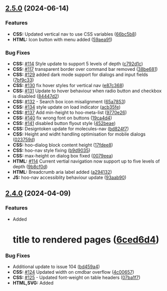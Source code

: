 ## [2.5.0](https://github.com/n8design/htwoo/compare/htwoo-core-v2.4.0...htwoo-core-v2.5.0) (2024-06-14)

### Features

* **CSS:** Updated vertical nav to use CSS variables ([66bc5b8](https://github.com/n8design/htwoo/commit/66bc5b8faa0ab39386f6a33784b56d199f9fdd3e))
* **HTML:** Icon button with menu added ([59aea91](https://github.com/n8design/htwoo/commit/59aea91fcc8e54097c0b56cbaf8be996c04ef630))

### Bug Fixes

* **CSS:** [#114](https://github.com/n8design/htwoo/issues/114) Style update to support 5 levels of depth ([c792d1c](https://github.com/n8design/htwoo/commit/c792d1c784a956273cc3a7b80f2ca7b7dca4a9b4))
* **CSS:** [#117](https://github.com/n8design/htwoo/issues/117) transparent border over command bar removed ([38be681](https://github.com/n8design/htwoo/commit/38be681f89d894bfd1dd4bc0bdbd045b5567c506))
* **CSS:** [#129](https://github.com/n8design/htwoo/issues/129) added dark mode support for dialogs and input fields ([7bf9c33](https://github.com/n8design/htwoo/commit/7bf9c33f01ad18db0c5d541a23eb67c9d404b5d6))
* **CSS:** [#130](https://github.com/n8design/htwoo/issues/130) fix hover styles for vertical nav ([e87c368](https://github.com/n8design/htwoo/commit/e87c368b06fbec744e105988ced867f66f74e540))
* **CSS:** [#131](https://github.com/n8design/htwoo/issues/131) Update to hover behaviour when radio button and checkbox is disabled ([84447d2](https://github.com/n8design/htwoo/commit/84447d2a63b56439f942363134602c3e2b74474f))
* **CSS:** [#132](https://github.com/n8design/htwoo/issues/132) - Search box icon misalignment ([65a7853](https://github.com/n8design/htwoo/commit/65a78535ad3a3c44ba7d7063e3863d9970e8714b))
* **CSS:** [#134](https://github.com/n8design/htwoo/issues/134) style update on load indicator ([acb35fe](https://github.com/n8design/htwoo/commit/acb35fe2c2d6e1fcd678fca26ec2871a31467923))
* **CSS:** [#137](https://github.com/n8design/htwoo/issues/137) Add min-height to hoo-meta-list ([9770e26](https://github.com/n8design/htwoo/commit/9770e26cb91bc92c55ec83f28581296bc9628162))
* **CSS:** [#140](https://github.com/n8design/htwoo/issues/140) fix wrong font on buttons ([19ca4d4](https://github.com/n8design/htwoo/commit/19ca4d498458b53b8637679eb748048165f5b38e))
* **CSS:** [#141](https://github.com/n8design/htwoo/issues/141) disabled button flyout style ([452beae](https://github.com/n8design/htwoo/commit/452beae483f29199e65c942d7a55cc0ccb84313d))
* **CSS:** Designtoken update for molecules-nav ([bd824f7](https://github.com/n8design/htwoo/commit/bd824f77c1d959b337b70378815ddf68efe18a8c))
* **CSS:** Height and widht handling optimisation for mobile dialogs ([023759d](https://github.com/n8design/htwoo/commit/023759d0458b03732fece8524c51bc959e64c79a))
* **CSS:** hoo-dialog block content height ([17fdee8](https://github.com/n8design/htwoo/commit/17fdee871f47ea5bb8a9735d1a3aa29da3d66688))
* **CSS:** hoo-nav style fixing ([b9d9035](https://github.com/n8design/htwoo/commit/b9d90358f46cb168141a7bd736089c492a0ff7d0))
* **CSS:** max-height on dialog box fixed ([0079eea](https://github.com/n8design/htwoo/commit/0079eea812e49ddc8d0bff8f63c5d8f4fa494d19))
* **HTML:** [#114](https://github.com/n8design/htwoo/issues/114) Current vertial navigation now support up to five levels of depth ([9b8cf0d](https://github.com/n8design/htwoo/commit/9b8cf0d979d69cd719242b3cade9379aa3213771))
* **HTML:** Breadcrumb aria label added ([a294132](https://github.com/n8design/htwoo/commit/a294132f7c29d353afcd92bb5d69f5fab7d90513))
* **JS:** hoo-nav accessiblity behaviour update ([93aab90](https://github.com/n8design/htwoo/commit/93aab908954d310d0101ce90a5621998eac7854d))

## [2.4.0](https://github.com/n8design/htwoo/compare/htwoo-core-v2.4.0...htwoo-core-v2.4.0) (2024-04-09)

### Features

* Added <h1> title to rendered pages ([6ced6d4](https://github.com/n8design/htwoo/commit/6ced6d47c3bf46c7d24bff5f6250050d2700fca6))


### Bug Fixes

* Additional update to issue 104 ([bd459a4](https://github.com/n8design/htwoo/commit/bd459a47b9f71781d9e8803715e725aaf14a971e))
* **CSS:** [#124](https://github.com/n8design/htwoo/issues/124) Updated width on cmdbar overflow ([4c00657](https://github.com/n8design/htwoo/commit/4c00657f31ef39530aeab175e5b968823d75f8a0))
* **CSS:** [#125](https://github.com/n8design/htwoo/issues/125) - Updated font-weight on table headers ([07ba1f7](https://github.com/n8design/htwoo/commit/07ba1f71d3e6db65411b82b7efc7894caddbfa3c))
* **HTML,SVG:** Added <title> field to label svg icons properly ([8becca5](https://github.com/n8design/htwoo/commit/8becca5aaf52a5ac64008e9aed740cd9e20ce47b))
* **html:** [#123](https://github.com/n8design/htwoo/issues/123) revert back from menu to regular div and added additional role ([ca034c6](https://github.com/n8design/htwoo/commit/ca034c64586f5da2e42daca30497c75b8bf3e5a7))
* **html:** Changed select drop down and group ([d00b664](https://github.com/n8design/htwoo/commit/d00b66445d5a51bd054a30a1ba354b173dd0e5dd))

## [2.3.1](https://github.com/n8design/htwoo/compare/77270488f2adfa886d927f889de84af0feb9920d...htwoo-core-v2.3.1) (2024-02-21)


### Features

* [CSS] Statusbar / Message Bar added ([10fdb67](https://github.com/n8design/htwoo/commit/10fdb67733cf74b948ecd113ec0b9f646c6265d6))
* [HTML] Dialog as bottom bar ([a37245f](https://github.com/n8design/htwoo/commit/a37245fe9b3ff45c7516b1a52884d55ab45bbab6))
* [HTML] Dialog as top bar ([5f96dcc](https://github.com/n8design/htwoo/commit/5f96dcc62a223163d16bd01a85311eb6a8c01c63))
* [HTML] iFrame web parts added ([586b0f6](https://github.com/n8design/htwoo/commit/586b0f66ac18a7297e8327e7909467461871ef06))
* [HTML] Statusbar / Message Bar added ([e3b875a](https://github.com/n8design/htwoo/commit/e3b875a4a043ba77d7a9092c2bbd59af2e61a132))
* Added avatar showcase ([191ca4d](https://github.com/n8design/htwoo/commit/191ca4d585b0cdecc9f6512109adc4f23d5767c3))
* **Assets:** Media player assets added ([0005e7a](https://github.com/n8design/htwoo/commit/0005e7a091dcead8f7618d808f1aeccd81e7f00c))
* CSS - make date and time picker icon same between Chrome and Edge ([0d1567d](https://github.com/n8design/htwoo/commit/0d1567d3a98955c05ae88863d244cc79509a125a))
* **CSS:** Mediaplayer CSS ([99f7504](https://github.com/n8design/htwoo/commit/99f7504c8f00c676efc23bc1e962adb3c7951ac5))
* **CSS:** Update for quick link styles ([6dfe80c](https://github.com/n8design/htwoo/commit/6dfe80c4393aeb4f393aafd65b98fdf35f746fb4))
* **DATA:** Media player default data added ([a463201](https://github.com/n8design/htwoo/commit/a46320145954be72594949a9de5903efba089568))
* Fluent UI / hTWOo UI icon tool finder and downloader added ([01a8834](https://github.com/n8design/htwoo/commit/01a88346691170e8b22a8679341fe1e5ec1d7103))
* **HTML:** Added Molecule for Vimeo Player ([d4f8d9a](https://github.com/n8design/htwoo/commit/d4f8d9a678d0b772ed59b396320143b42351f83c))
* **HTML:** Atoms text-area added ([2073dd1](https://github.com/n8design/htwoo/commit/2073dd163d64128073de0834293abecd9729340d))
* **hTML:** New Quick Link styles added: ([3b6380e](https://github.com/n8design/htwoo/commit/3b6380ef4218726fedb40948b2fef6f8e7819801))
* **HTML:** Organism for Viemo Video player added ([60ac856](https://github.com/n8design/htwoo/commit/60ac856e26b9b4ee9efb117608e3dc9adfab27da))
* **HTML:** Quick Links styles for tiles and grid layouts added ([a8cc295](https://github.com/n8design/htwoo/commit/a8cc295b6159bde4b692b7e07841b10d53296900))
* **HTML:** Video Player molecules added ([cbe34db](https://github.com/n8design/htwoo/commit/cbe34db63106ef48a242d2b9d5bd3d689ae2a7fc))
* **HTML:** Video Player organisms added ([9fc969c](https://github.com/n8design/htwoo/commit/9fc969ce1d893a522b92acae45069e0c1b76ad1a))
* hTWOo npm workspace configuration added ([90852ba](https://github.com/n8design/htwoo/commit/90852baf104ce023ba72eeaf24d513ae156b1ca1))
* Icon Finder annotation added ([d9102d1](https://github.com/n8design/htwoo/commit/d9102d1044423967d9e14ae92b4e3ef80ca03b4b))
* Icon Search added ([a9aa968](https://github.com/n8design/htwoo/commit/a9aa968a2fc4f7dd9f4b1b017a34b2f577822faa))
* Implementation of auto-generated changelog ([7727048](https://github.com/n8design/htwoo/commit/77270488f2adfa886d927f889de84af0feb9920d))
* Implementation on Quick Links, Quick Links Grid and PnP Search Grid ([93c9ef7](https://github.com/n8design/htwoo/commit/93c9ef7e60493a3a497ae2a42be139602174c5de))
* input color fix ([664e76e](https://github.com/n8design/htwoo/commit/664e76e9689c09a3776db676041e6bde75ec8650))
* Month, Week, Date / Time local added ([9ae6f3f](https://github.com/n8design/htwoo/commit/9ae6f3fca022a8cd627001a41b47b47c2d86e7d0))
* No-code accodrion added ([5c2347f](https://github.com/n8design/htwoo/commit/5c2347ff2fb2582c99b541eae9ec78230bc4440f))
* Password, phone, email and URL text fields added ([51edf7e](https://github.com/n8design/htwoo/commit/51edf7e328a8579d0bb5823f53e7af5c134b4167))
* Pattern Labs - added random number generator ([d6e88b4](https://github.com/n8design/htwoo/commit/d6e88b44d5b251396c106c9cf2fde02047ebdb64))
* Tooltips added ([0764f24](https://github.com/n8design/htwoo/commit/0764f24bc8662905b8db545ded70637ff8d471b0))
* Update core dialog component ([56fe83a](https://github.com/n8design/htwoo/commit/56fe83ad338781d424f33706ccb59be27797254e))


### Bug Fixes

* [CSS] change button behaviour from flex to inline-flex. ([79355db](https://github.com/n8design/htwoo/commit/79355db056b244afeeeb65d42532300af45825a8))
* [CSS] fixes grow input-text of searchbox in flex-boxes ([d89680e](https://github.com/n8design/htwoo/commit/d89680e8312444e984b7c2302435b7a9f56344e5))
* [CSS] fixing color asignments ([94dd8a6](https://github.com/n8design/htwoo/commit/94dd8a6f12cce6942b963e96ab2011b61efeac99))
* [CSS] overflow issues on select drop-down boxes ([407f1d6](https://github.com/n8design/htwoo/commit/407f1d648d6c28bb6e53d82b0cc43aa714ebd130))
* [CSS] Update minor style bugs ([dd1edfd](https://github.com/n8design/htwoo/commit/dd1edfdc4e4c1e76abd4762a53b7f5ff38742df9))
* [misc] update close button for dialog ([43c1504](https://github.com/n8design/htwoo/commit/43c1504a90751026ec17f525b0ae3bcf0df6c502))
* [WAI-ARIA] added hidden-visually global style ([2f845f2](https://github.com/n8design/htwoo/commit/2f845f2af9ebbe3a80d31be4f0bb30c709ece5f5))
* [wai-aria] removed role menu from <menu> ([2e36c1b](https://github.com/n8design/htwoo/commit/2e36c1beec1d95aebd5d4b7ca00f6dcf6b492aa5))
* added images for htwoo-patterns ([c4b774e](https://github.com/n8design/htwoo/commit/c4b774e051fa3af0659aee752113109429a5030b))
* Avatar, Presences and Persona Status ([a0dbbdd](https://github.com/n8design/htwoo/commit/a0dbbdd760c0a18586cbcc6f31e8f8a11d9bfaad))
* blank npm start behaviour when launched for development from htwoo/htwoo-core ([db09819](https://github.com/n8design/htwoo/commit/db09819b9921ea64360a3c831135900683ce42d2))
* card-grid and card-grid-html ([e721864](https://github.com/n8design/htwoo/commit/e72186444bb10e1e672c529ebfe959db877bec5e))
* color order of buttons and buttons-primary ([ace33d7](https://github.com/n8design/htwoo/commit/ace33d7cb6533ee88e2ceb433e8eef534d49fbbe))
* ContextMenu and CommandButton Data binding ([1844fce](https://github.com/n8design/htwoo/commit/1844fce3a1301fb97bc3bf6162d4303a10467e51))
* CSS - Update font size for checkbox and radio button label ([fa17d9f](https://github.com/n8design/htwoo/commit/fa17d9f2ed9a4a05f7f9af8a5000aae5c7deed11))
* CSS Height and Width tweak of input datea and time ([e36eaab](https://github.com/n8design/htwoo/commit/e36eaab0397a6fc04438ff178ea157a363d3acfa))
* **CSS:** [#92](https://github.com/n8design/htwoo/issues/92) Limit dialog to be not larger than the max viewport height and width of 100% ([f587a22](https://github.com/n8design/htwoo/commit/f587a227cd7a2c39011d1647b72afa195ac251f9))
* **CSS:** atoms-select-dropdown fixing sticky position overflow sizing ([805ed00](https://github.com/n8design/htwoo/commit/805ed006ca7d0fd68a1c722717cd3f351b79d5c8))
* **CSS:** Image resizing in quick links ([ae89688](https://github.com/n8design/htwoo/commit/ae896880c8527bbc2b925d59e394ecb17d4eb559))
* **CSS:** Image resizing in quick links ([2db432d](https://github.com/n8design/htwoo/commit/2db432dc7ab017a1a182b1ee93d2dae0def3fc91))
* **CSS:** Optimisation Quicklinks responsive behavior ([b58dd49](https://github.com/n8design/htwoo/commit/b58dd4951173c0890b4d515ea17aaf31ae8ed5b4))
* **CSS:** Overflow issue in select drop down ([8eba646](https://github.com/n8design/htwoo/commit/8eba646889a2b842db5986cdc604a7241b153803))
* Data restructure card footer and minor style tweaks ([2e23820](https://github.com/n8design/htwoo/commit/2e23820ff23bb547ad5fd0a54199590e5fb6e386))
* Data structure avatars - Added htwoo-avatar.JSon ([de53995](https://github.com/n8design/htwoo/commit/de53995aac7f5444edb8632b4308931a6b8c58fd))
* data-binding for Teams Splash cards under templates and pages ([69ba892](https://github.com/n8design/htwoo/commit/69ba892b315a838a206a5834285c5064db76101f))
* **data:** changed select options to be alphabetically sorted ([3112afe](https://github.com/n8design/htwoo/commit/3112afe14d9f6742e4f218cf4dc8ee584fbdcf36))
* dialog button icon update ([a9c2300](https://github.com/n8design/htwoo/commit/a9c2300cb2801c170f8caccef333b70681a58b5b))
* Doc - Update on invalid fields ([3463c8d](https://github.com/n8design/htwoo/commit/3463c8da85d927e5f1766fe60b49807eeea3fb03))
* **docs:** fixes partially the atoms-select data model ([91cbc3c](https://github.com/n8design/htwoo/commit/91cbc3cd3097ded3c4a0df527064bfa0a286adbb))
* document card grid ([b6da44f](https://github.com/n8design/htwoo/commit/b6da44f630e9dd895f968f65b42f5fd378df7a0b))
* Facepile update new structure ([872d0ee](https://github.com/n8design/htwoo/commit/872d0ee9b96d81be83c3bfc7af2809c89043986b))
* guicklinks grid media queries fixed ([95c62d0](https://github.com/n8design/htwoo/commit/95c62d00370388c960c7557857eedab4fc812b13))
* hoo-icon - removed 100% height/width ([eb2677d](https://github.com/n8design/htwoo/commit/eb2677de9a42a8bf8c8bf4c483b342bff4f8ed80))
* hoo-input-text - line-height adjusted ([18caea9](https://github.com/n8design/htwoo/commit/18caea92446830b2f32623b85c82a73778d0d698))
* **HTML:** atom-icon-button added to close message bar dialogs ([7f17717](https://github.com/n8design/htwoo/commit/7f17717bc95d8590903fbf6080710e74406ca3f4))
* **HTML:** Cleanup of atoms-select to remove unused code ([d39af19](https://github.com/n8design/htwoo/commit/d39af19f678e330f41204162f81c1af0f1fa8b6a))
* htwoo.min.CSS ([11b13a3](https://github.com/n8design/htwoo/commit/11b13a359470eb622516d28af744c7fe0a69873e))
* mispelling in script file ([124b247](https://github.com/n8design/htwoo/commit/124b24790611a9f73e22dcaf90d124a416975ffb))
* molecules-nav - update to use <menu> instead of <ul> ([09fe451](https://github.com/n8design/htwoo/commit/09fe451e428188955a4b125e4b0981b23a6dc928))
* mtag-label ([9f6112a](https://github.com/n8design/htwoo/commit/9f6112a46bebf550a360923f0c9a11fb89f2525a))
* Oveflow Button Flyout data-binding ([0183741](https://github.com/n8design/htwoo/commit/01837414092b9821521077da7f665cd94b3ae485))
* pnp-search-grid CanvasVerticalSection ([2e9d5e0](https://github.com/n8design/htwoo/commit/2e9d5e0f8c8f4a66385e76422a0f8b7db8cd968d))
* pre-start script added for plugin-design ([859cfb1](https://github.com/n8design/htwoo/commit/859cfb12c94f2f522e461c8c814988c84158902e))
* relative path issue in SPFx ([607fd38](https://github.com/n8design/htwoo/commit/607fd38cd4d6996df36610db46f3a62d309021ac))
* remove debug message ([2fc80d3](https://github.com/n8design/htwoo/commit/2fc80d35146f97054469211a9366a9e92486f596))
* remove legacy support for IE ([0943dc6](https://github.com/n8design/htwoo/commit/0943dc64cb077ae8c4d61acb8d515ea91122ebcf))
* remove mandatory href from quicklinks ([8fb7563](https://github.com/n8design/htwoo/commit/8fb7563cec73e3b1da6288e3f40e7a55a842fbe6))
* removes -webkit-details-marker ([ba9dabc](https://github.com/n8design/htwoo/commit/ba9dabc5b07bd44eabb163c0410a0cb29e8dcbf0))
* Search Icon background updated ([40112d1](https://github.com/n8design/htwoo/commit/40112d10a9329967e2aa3cd59b278339d14cf702))
* task update to add images to pl library ([ffcbd7b](https://github.com/n8design/htwoo/commit/ffcbd7bb53e7fec47f21b80de8bab5b7ffcd60df))
* Teams Splash Screen - new data structure ([1456407](https://github.com/n8design/htwoo/commit/1456407f756d435fe7de012fcb9a94453e190618))
* theme switcher ([9d770f5](https://github.com/n8design/htwoo/commit/9d770f5e80edd5ce82511ba079dda023c67e0f0c))
* theme switcher ([4abc2a1](https://github.com/n8design/htwoo/commit/4abc2a1b331ab008e113473c6e8a0bcf818b9dca))
* update component in htwoo-core ([2b215d9](https://github.com/n8design/htwoo/commit/2b215d9bd17f0fddc8412fe356c031e8d8ffac06))
* Update icon names ([66509a6](https://github.com/n8design/htwoo/commit/66509a6f6f83cc1d58641c40d2a66b2f6da1ae17))
* update molecule-card-image to <figure> ([db32a9a](https://github.com/n8design/htwoo/commit/db32a9a2797096e2496427790edb4f97e5f7bdca))


### Performance Improvements

* Updated to latest htwoo-core dependencies ([e5106cc](https://github.com/n8design/htwoo/commit/e5106cc3b19b515ebe0bd49fe3f21fd1b2a76ba1))

## [2.5.0](https://github.com/n8design/htwoo/compare/htwoo-core-v2.4.0...htwoo-core-v2.5.0) (2024-06-14)

### Features

* **CSS:** Updated vertical nav to use CSS variables ([66bc5b8](https://github.com/n8design/htwoo/commit/66bc5b8faa0ab39386f6a33784b56d199f9fdd3e))
* **HTML:** Icon button with menu added ([59aea91](https://github.com/n8design/htwoo/commit/59aea91fcc8e54097c0b56cbaf8be996c04ef630))

### Bug Fixes

* **CSS:** [#114](https://github.com/n8design/htwoo/issues/114) Style update to support 5 levels of depth ([c792d1c](https://github.com/n8design/htwoo/commit/c792d1c784a956273cc3a7b80f2ca7b7dca4a9b4))
* **CSS:** [#117](https://github.com/n8design/htwoo/issues/117) transparent border over command bar removed ([38be681](https://github.com/n8design/htwoo/commit/38be681f89d894bfd1dd4bc0bdbd045b5567c506))
* **CSS:** [#129](https://github.com/n8design/htwoo/issues/129) added dark mode support for dialogs and input fields ([7bf9c33](https://github.com/n8design/htwoo/commit/7bf9c33f01ad18db0c5d541a23eb67c9d404b5d6))
* **CSS:** [#130](https://github.com/n8design/htwoo/issues/130) fix hover styles for vertical nav ([e87c368](https://github.com/n8design/htwoo/commit/e87c368b06fbec744e105988ced867f66f74e540))
* **CSS:** [#131](https://github.com/n8design/htwoo/issues/131) Update to hover behaviour when radio button and checkbox is disabled ([84447d2](https://github.com/n8design/htwoo/commit/84447d2a63b56439f942363134602c3e2b74474f))
* **CSS:** [#132](https://github.com/n8design/htwoo/issues/132) - Search box icon misalignment ([65a7853](https://github.com/n8design/htwoo/commit/65a78535ad3a3c44ba7d7063e3863d9970e8714b))
* **CSS:** [#134](https://github.com/n8design/htwoo/issues/134) style update on load indicator ([acb35fe](https://github.com/n8design/htwoo/commit/acb35fe2c2d6e1fcd678fca26ec2871a31467923))
* **CSS:** [#137](https://github.com/n8design/htwoo/issues/137) Add min-height to hoo-meta-list ([9770e26](https://github.com/n8design/htwoo/commit/9770e26cb91bc92c55ec83f28581296bc9628162))
* **CSS:** [#140](https://github.com/n8design/htwoo/issues/140) fix wrong font on buttons ([19ca4d4](https://github.com/n8design/htwoo/commit/19ca4d498458b53b8637679eb748048165f5b38e))
* **CSS:** [#141](https://github.com/n8design/htwoo/issues/141) disabled button flyout style ([452beae](https://github.com/n8design/htwoo/commit/452beae483f29199e65c942d7a55cc0ccb84313d))
* **CSS:** Designtoken update for molecules-nav ([bd824f7](https://github.com/n8design/htwoo/commit/bd824f77c1d959b337b70378815ddf68efe18a8c))
* **CSS:** Height and widht handling optimisation for mobile dialogs ([023759d](https://github.com/n8design/htwoo/commit/023759d0458b03732fece8524c51bc959e64c79a))
* **CSS:** hoo-dialog block content height ([17fdee8](https://github.com/n8design/htwoo/commit/17fdee871f47ea5bb8a9735d1a3aa29da3d66688))
* **CSS:** hoo-nav style fixing ([b9d9035](https://github.com/n8design/htwoo/commit/b9d90358f46cb168141a7bd736089c492a0ff7d0))
* **CSS:** max-height on dialog box fixed ([0079eea](https://github.com/n8design/htwoo/commit/0079eea812e49ddc8d0bff8f63c5d8f4fa494d19))
* **HTML:** [#114](https://github.com/n8design/htwoo/issues/114) Current vertial navigation now support up to five levels of depth ([9b8cf0d](https://github.com/n8design/htwoo/commit/9b8cf0d979d69cd719242b3cade9379aa3213771))
* **HTML:** Breadcrumb aria label added ([a294132](https://github.com/n8design/htwoo/commit/a294132f7c29d353afcd92bb5d69f5fab7d90513))
* **JS:** hoo-nav accessiblity behaviour update ([93aab90](https://github.com/n8design/htwoo/commit/93aab908954d310d0101ce90a5621998eac7854d))
## [2.5.0](https://github.com/n8design/htwoo/compare/htwoo-core-v2.4.0...htwoo-core-v2.5.0) (2024-06-14)

### Features

* **CSS:** Updated vertical nav to use CSS variables ([66bc5b8](https://github.com/n8design/htwoo/commit/66bc5b8faa0ab39386f6a33784b56d199f9fdd3e))
* **HTML:** Icon button with menu added ([59aea91](https://github.com/n8design/htwoo/commit/59aea91fcc8e54097c0b56cbaf8be996c04ef630))

### Bug Fixes

* **CSS:** [#114](https://github.com/n8design/htwoo/issues/114) Style update to support 5 levels of depth ([c792d1c](https://github.com/n8design/htwoo/commit/c792d1c784a956273cc3a7b80f2ca7b7dca4a9b4))
* **CSS:** [#117](https://github.com/n8design/htwoo/issues/117) transparent border over command bar removed ([38be681](https://github.com/n8design/htwoo/commit/38be681f89d894bfd1dd4bc0bdbd045b5567c506))
* **CSS:** [#129](https://github.com/n8design/htwoo/issues/129) added dark mode support for dialogs and input fields ([7bf9c33](https://github.com/n8design/htwoo/commit/7bf9c33f01ad18db0c5d541a23eb67c9d404b5d6))
* **CSS:** [#130](https://github.com/n8design/htwoo/issues/130) fix hover styles for vertical nav ([e87c368](https://github.com/n8design/htwoo/commit/e87c368b06fbec744e105988ced867f66f74e540))
* **CSS:** [#131](https://github.com/n8design/htwoo/issues/131) Update to hover behaviour when radio button and checkbox is disabled ([84447d2](https://github.com/n8design/htwoo/commit/84447d2a63b56439f942363134602c3e2b74474f))
* **CSS:** [#132](https://github.com/n8design/htwoo/issues/132) - Search box icon misalignment ([65a7853](https://github.com/n8design/htwoo/commit/65a78535ad3a3c44ba7d7063e3863d9970e8714b))
* **CSS:** [#134](https://github.com/n8design/htwoo/issues/134) style update on load indicator ([acb35fe](https://github.com/n8design/htwoo/commit/acb35fe2c2d6e1fcd678fca26ec2871a31467923))
* **CSS:** [#137](https://github.com/n8design/htwoo/issues/137) Add min-height to hoo-meta-list ([9770e26](https://github.com/n8design/htwoo/commit/9770e26cb91bc92c55ec83f28581296bc9628162))
* **CSS:** [#140](https://github.com/n8design/htwoo/issues/140) fix wrong font on buttons ([19ca4d4](https://github.com/n8design/htwoo/commit/19ca4d498458b53b8637679eb748048165f5b38e))
* **CSS:** [#141](https://github.com/n8design/htwoo/issues/141) disabled button flyout style ([452beae](https://github.com/n8design/htwoo/commit/452beae483f29199e65c942d7a55cc0ccb84313d))
* **CSS:** Designtoken update for molecules-nav ([bd824f7](https://github.com/n8design/htwoo/commit/bd824f77c1d959b337b70378815ddf68efe18a8c))
* **CSS:** Height and widht handling optimisation for mobile dialogs ([023759d](https://github.com/n8design/htwoo/commit/023759d0458b03732fece8524c51bc959e64c79a))
* **CSS:** hoo-dialog block content height ([17fdee8](https://github.com/n8design/htwoo/commit/17fdee871f47ea5bb8a9735d1a3aa29da3d66688))
* **CSS:** hoo-nav style fixing ([b9d9035](https://github.com/n8design/htwoo/commit/b9d90358f46cb168141a7bd736089c492a0ff7d0))
* **CSS:** max-height on dialog box fixed ([0079eea](https://github.com/n8design/htwoo/commit/0079eea812e49ddc8d0bff8f63c5d8f4fa494d19))
* **HTML:** [#114](https://github.com/n8design/htwoo/issues/114) Current vertial navigation now support up to five levels of depth ([9b8cf0d](https://github.com/n8design/htwoo/commit/9b8cf0d979d69cd719242b3cade9379aa3213771))
* **HTML:** Breadcrumb aria label added ([a294132](https://github.com/n8design/htwoo/commit/a294132f7c29d353afcd92bb5d69f5fab7d90513))
* **JS:** hoo-nav accessiblity behaviour update ([93aab90](https://github.com/n8design/htwoo/commit/93aab908954d310d0101ce90a5621998eac7854d))
## [2.5.0](https://github.com/n8design/htwoo/compare/htwoo-core-v2.4.0...htwoo-core-v2.5.0) (2024-06-14)

### Features

* **CSS:** Updated vertical nav to use CSS variables ([66bc5b8](https://github.com/n8design/htwoo/commit/66bc5b8faa0ab39386f6a33784b56d199f9fdd3e))
* **HTML:** Icon button with menu added ([59aea91](https://github.com/n8design/htwoo/commit/59aea91fcc8e54097c0b56cbaf8be996c04ef630))

### Bug Fixes

* **CSS:** [#114](https://github.com/n8design/htwoo/issues/114) Style update to support 5 levels of depth ([c792d1c](https://github.com/n8design/htwoo/commit/c792d1c784a956273cc3a7b80f2ca7b7dca4a9b4))
* **CSS:** [#117](https://github.com/n8design/htwoo/issues/117) transparent border over command bar removed ([38be681](https://github.com/n8design/htwoo/commit/38be681f89d894bfd1dd4bc0bdbd045b5567c506))
* **CSS:** [#129](https://github.com/n8design/htwoo/issues/129) added dark mode support for dialogs and input fields ([7bf9c33](https://github.com/n8design/htwoo/commit/7bf9c33f01ad18db0c5d541a23eb67c9d404b5d6))
* **CSS:** [#130](https://github.com/n8design/htwoo/issues/130) fix hover styles for vertical nav ([e87c368](https://github.com/n8design/htwoo/commit/e87c368b06fbec744e105988ced867f66f74e540))
* **CSS:** [#131](https://github.com/n8design/htwoo/issues/131) Update to hover behaviour when radio button and checkbox is disabled ([84447d2](https://github.com/n8design/htwoo/commit/84447d2a63b56439f942363134602c3e2b74474f))
* **CSS:** [#132](https://github.com/n8design/htwoo/issues/132) - Search box icon misalignment ([65a7853](https://github.com/n8design/htwoo/commit/65a78535ad3a3c44ba7d7063e3863d9970e8714b))
* **CSS:** [#134](https://github.com/n8design/htwoo/issues/134) style update on load indicator ([acb35fe](https://github.com/n8design/htwoo/commit/acb35fe2c2d6e1fcd678fca26ec2871a31467923))
* **CSS:** [#137](https://github.com/n8design/htwoo/issues/137) Add min-height to hoo-meta-list ([9770e26](https://github.com/n8design/htwoo/commit/9770e26cb91bc92c55ec83f28581296bc9628162))
* **CSS:** [#140](https://github.com/n8design/htwoo/issues/140) fix wrong font on buttons ([19ca4d4](https://github.com/n8design/htwoo/commit/19ca4d498458b53b8637679eb748048165f5b38e))
* **CSS:** [#141](https://github.com/n8design/htwoo/issues/141) disabled button flyout style ([452beae](https://github.com/n8design/htwoo/commit/452beae483f29199e65c942d7a55cc0ccb84313d))
* **CSS:** Designtoken update for molecules-nav ([bd824f7](https://github.com/n8design/htwoo/commit/bd824f77c1d959b337b70378815ddf68efe18a8c))
* **CSS:** Height and widht handling optimisation for mobile dialogs ([023759d](https://github.com/n8design/htwoo/commit/023759d0458b03732fece8524c51bc959e64c79a))
* **CSS:** hoo-dialog block content height ([17fdee8](https://github.com/n8design/htwoo/commit/17fdee871f47ea5bb8a9735d1a3aa29da3d66688))
* **CSS:** hoo-nav style fixing ([b9d9035](https://github.com/n8design/htwoo/commit/b9d90358f46cb168141a7bd736089c492a0ff7d0))
* **CSS:** max-height on dialog box fixed ([0079eea](https://github.com/n8design/htwoo/commit/0079eea812e49ddc8d0bff8f63c5d8f4fa494d19))
* **HTML:** [#114](https://github.com/n8design/htwoo/issues/114) Current vertial navigation now support up to five levels of depth ([9b8cf0d](https://github.com/n8design/htwoo/commit/9b8cf0d979d69cd719242b3cade9379aa3213771))
* **HTML:** Breadcrumb aria label added ([a294132](https://github.com/n8design/htwoo/commit/a294132f7c29d353afcd92bb5d69f5fab7d90513))
* **JS:** hoo-nav accessiblity behaviour update ([93aab90](https://github.com/n8design/htwoo/commit/93aab908954d310d0101ce90a5621998eac7854d))
## [2.5.0](https://github.com/n8design/htwoo/compare/htwoo-core-v2.4.0...htwoo-core-v2.5.0) (2024-06-14)

### Features

* **CSS:** Updated vertical nav to use CSS variables ([66bc5b8](https://github.com/n8design/htwoo/commit/66bc5b8faa0ab39386f6a33784b56d199f9fdd3e))
* **HTML:** Icon button with menu added ([59aea91](https://github.com/n8design/htwoo/commit/59aea91fcc8e54097c0b56cbaf8be996c04ef630))

### Bug Fixes

* **CSS:** [#114](https://github.com/n8design/htwoo/issues/114) Style update to support 5 levels of depth ([c792d1c](https://github.com/n8design/htwoo/commit/c792d1c784a956273cc3a7b80f2ca7b7dca4a9b4))
* **CSS:** [#117](https://github.com/n8design/htwoo/issues/117) transparent border over command bar removed ([38be681](https://github.com/n8design/htwoo/commit/38be681f89d894bfd1dd4bc0bdbd045b5567c506))
* **CSS:** [#129](https://github.com/n8design/htwoo/issues/129) added dark mode support for dialogs and input fields ([7bf9c33](https://github.com/n8design/htwoo/commit/7bf9c33f01ad18db0c5d541a23eb67c9d404b5d6))
* **CSS:** [#130](https://github.com/n8design/htwoo/issues/130) fix hover styles for vertical nav ([e87c368](https://github.com/n8design/htwoo/commit/e87c368b06fbec744e105988ced867f66f74e540))
* **CSS:** [#131](https://github.com/n8design/htwoo/issues/131) Update to hover behaviour when radio button and checkbox is disabled ([84447d2](https://github.com/n8design/htwoo/commit/84447d2a63b56439f942363134602c3e2b74474f))
* **CSS:** [#132](https://github.com/n8design/htwoo/issues/132) - Search box icon misalignment ([65a7853](https://github.com/n8design/htwoo/commit/65a78535ad3a3c44ba7d7063e3863d9970e8714b))
* **CSS:** [#134](https://github.com/n8design/htwoo/issues/134) style update on load indicator ([acb35fe](https://github.com/n8design/htwoo/commit/acb35fe2c2d6e1fcd678fca26ec2871a31467923))
* **CSS:** [#137](https://github.com/n8design/htwoo/issues/137) Add min-height to hoo-meta-list ([9770e26](https://github.com/n8design/htwoo/commit/9770e26cb91bc92c55ec83f28581296bc9628162))
* **CSS:** [#140](https://github.com/n8design/htwoo/issues/140) fix wrong font on buttons ([19ca4d4](https://github.com/n8design/htwoo/commit/19ca4d498458b53b8637679eb748048165f5b38e))
* **CSS:** [#141](https://github.com/n8design/htwoo/issues/141) disabled button flyout style ([452beae](https://github.com/n8design/htwoo/commit/452beae483f29199e65c942d7a55cc0ccb84313d))
* **CSS:** Designtoken update for molecules-nav ([bd824f7](https://github.com/n8design/htwoo/commit/bd824f77c1d959b337b70378815ddf68efe18a8c))
* **CSS:** Height and widht handling optimisation for mobile dialogs ([023759d](https://github.com/n8design/htwoo/commit/023759d0458b03732fece8524c51bc959e64c79a))
* **CSS:** hoo-dialog block content height ([17fdee8](https://github.com/n8design/htwoo/commit/17fdee871f47ea5bb8a9735d1a3aa29da3d66688))
* **CSS:** hoo-nav style fixing ([b9d9035](https://github.com/n8design/htwoo/commit/b9d90358f46cb168141a7bd736089c492a0ff7d0))
* **CSS:** max-height on dialog box fixed ([0079eea](https://github.com/n8design/htwoo/commit/0079eea812e49ddc8d0bff8f63c5d8f4fa494d19))
* **HTML:** [#114](https://github.com/n8design/htwoo/issues/114) Current vertial navigation now support up to five levels of depth ([9b8cf0d](https://github.com/n8design/htwoo/commit/9b8cf0d979d69cd719242b3cade9379aa3213771))
* **HTML:** Breadcrumb aria label added ([a294132](https://github.com/n8design/htwoo/commit/a294132f7c29d353afcd92bb5d69f5fab7d90513))
* **JS:** hoo-nav accessiblity behaviour update ([93aab90](https://github.com/n8design/htwoo/commit/93aab908954d310d0101ce90a5621998eac7854d))
## [2.5.0](https://github.com/n8design/htwoo/compare/htwoo-core-v2.5.0...htwoo-core-v2.5.0) (2024-06-18)
## [2.5.1](https://github.com/n8design/htwoo/compare/htwoo-core-v2.5.1...htwoo-core-v2.5.1) (2024-06-18)
